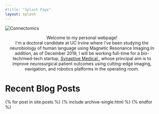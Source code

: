 ```yaml
---
#title: "Splash Page"
layout: splash
---
```


<img src="{{ site.url }}{{site.baseurl }}assets/images/splash/Connectomics.png" alt="Connectomics" class="center">
<style> .indented { padding-left: 10pt; padding-right: 10pt; } </style>
<div style="text-align:center">
<div class="indented">
<p>
Welcome to my personal webpage! <br> I'm a doctoral candidate at UC Irvine where i've been studying the neurobiology of human language using Magnetic Resonance Imaging.In addition, as of December 2019, I will be working full-time for a bio-tech/med-tech startup, <a href="https://www.synaptivemedical.com/" target="_blank"> Synaptive Medical </a>, whose principal aim is to improve neurosurgical patient outcomes using cutting-edge imaging, navigation, and robotics platforms in the operating room.
</p>
</div>

<div style="text-align:left">
<H1> Recent Blog Posts </H1>

<!-- {% include feature_row id="Blog_intro" type="center" %} -->

{% for post in site.posts %}
    {% include archive-single.html %}
{% endfor %}

</div>
